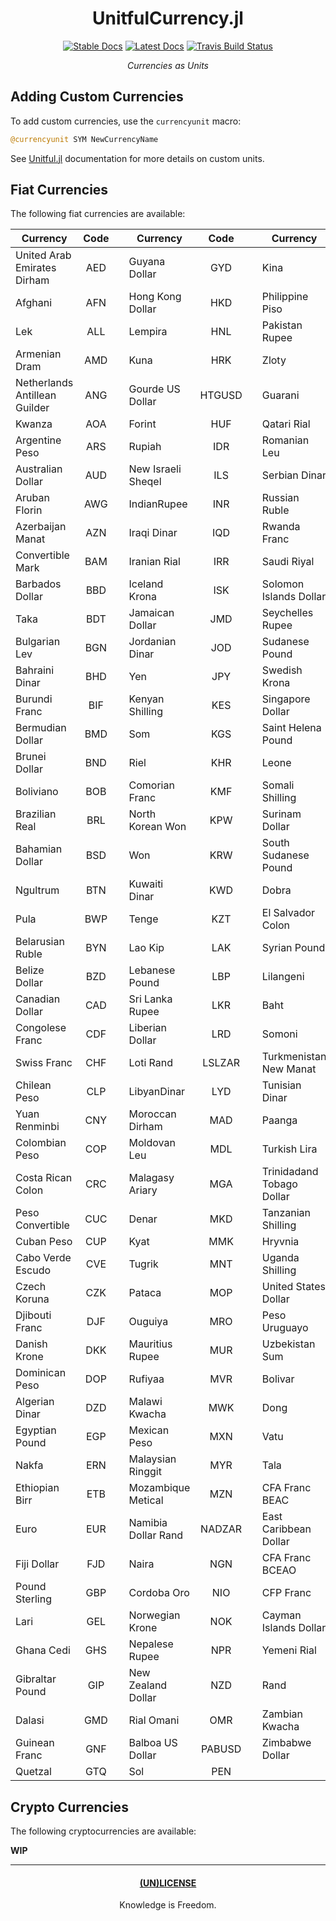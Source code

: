 <div align="center">

# UnitfulCurrency.jl

[![Stable Docs](https://img.shields.io/badge/docs-stable-blue.svg)](https://bhgomes.github.io/UnitfulCurrency.jl/stable)
[![Latest Docs](https://img.shields.io/badge/docs-latest-blue.svg)](https://bhgomes.github.io/UnitfulCurrency.jl/latest)
[![Travis Build Status](https://travis-ci.com/bhgomes/UnitfulCurrency.jl.svg?branch=master)](https://travis-ci.com/bhgomes/UnitfulCurrency.jl)

_Currencies as Units_

</div>

## Adding Custom Currencies

To add custom currencies, use the `currencyunit` macro:

```julia
@currencyunit SYM NewCurrencyName
```

See [Unitful.jl](https://github.com/PainterQubits/Unitful.jl) documentation for more details on custom units.

## Fiat Currencies

The following fiat currencies are available:

| Currency | Code |   | Currency | Code |   | Currency | Code |
|----------|:----:|:-:|----------|:----:|:-:|----------|:----:|
| United Arab Emirates Dirham | AED || Guyana Dollar | GYD || Kina | PGK |
| Afghani | AFN || Hong Kong Dollar | HKD || Philippine Piso | PHP |
| Lek | ALL || Lempira | HNL || Pakistan Rupee | PKR |
| Armenian Dram | AMD || Kuna | HRK || Zloty | PLN |
| Netherlands Antillean Guilder | ANG || Gourde US Dollar | HTGUSD || Guarani | PYG |
| Kwanza | AOA || Forint | HUF || Qatari Rial | QAR |
| Argentine Peso | ARS || Rupiah | IDR || Romanian Leu | RON |
| Australian Dollar | AUD || New Israeli Sheqel | ILS || Serbian Dinar | RSD |
| Aruban Florin | AWG || IndianRupee | INR || Russian Ruble | RUB |
| Azerbaijan Manat | AZN || Iraqi Dinar | IQD || Rwanda Franc | RWF |
| Convertible Mark | BAM || Iranian Rial | IRR || Saudi Riyal | SAR |
| Barbados Dollar | BBD || Iceland Krona | ISK || Solomon Islands Dollar | SBD |
| Taka | BDT || Jamaican Dollar | JMD || Seychelles Rupee | SCR |
| Bulgarian Lev | BGN || Jordanian Dinar | JOD || Sudanese Pound | SDG |
| Bahraini Dinar | BHD || Yen | JPY || Swedish Krona | SEK |
| Burundi Franc | BIF || Kenyan Shilling | KES || Singapore Dollar | SGD |
| Bermudian Dollar | BMD || Som | KGS || Saint Helena Pound | SHP |
| Brunei Dollar | BND || Riel | KHR || Leone | SLL |
| Boliviano | BOB || Comorian Franc | KMF || Somali Shilling | SOS |
| Brazilian Real | BRL || North Korean Won | KPW || Surinam Dollar | SRD |
| Bahamian Dollar | BSD || Won | KRW || South Sudanese Pound | SSP |
| Ngultrum | BTN || Kuwaiti Dinar | KWD || Dobra | STD |
| Pula | BWP || Tenge | KZT || El Salvador Colon | SVC |
| Belarusian Ruble | BYN || Lao Kip | LAK || Syrian Pound | SYP |
| Belize Dollar | BZD || Lebanese Pound | LBP || Lilangeni | SZL |
| Canadian Dollar | CAD || Sri Lanka Rupee | LKR || Baht | THB |
| Congolese Franc | CDF || Liberian Dollar | LRD || Somoni | TJS |
| Swiss Franc | CHF || Loti Rand | LSLZAR || Turkmenistan New Manat | TMT |
| Chilean Peso | CLP || LibyanDinar | LYD || Tunisian Dinar | TND |
| Yuan Renminbi | CNY || Moroccan Dirham | MAD || Paanga | TOP |
| Colombian Peso | COP || Moldovan Leu | MDL || Turkish Lira | TRY |
| Costa Rican Colon | CRC || Malagasy Ariary | MGA || Trinidadand Tobago Dollar | TTD |
| Peso Convertible | CUC || Denar | MKD || Tanzanian Shilling | TZS |
| Cuban Peso | CUP || Kyat | MMK || Hryvnia | UAH |
| Cabo Verde Escudo | CVE || Tugrik | MNT || Uganda Shilling | UGX |
| Czech Koruna | CZK || Pataca | MOP || United States Dollar | USD |
| Djibouti Franc | DJF || Ouguiya | MRO || Peso Uruguayo | UYU |
| Danish Krone | DKK || Mauritius Rupee | MUR || Uzbekistan Sum | UZS |
| Dominican Peso | DOP || Rufiyaa | MVR || Bolivar | VEF |
| Algerian Dinar | DZD || Malawi Kwacha | MWK || Dong | VND |
| Egyptian Pound | EGP || Mexican Peso | MXN || Vatu | VUV |
| Nakfa | ERN || Malaysian Ringgit | MYR || Tala | WST |
| Ethiopian Birr | ETB || Mozambique Metical | MZN || CFA Franc BEAC | XAF |
| Euro | EUR || Namibia Dollar Rand | NADZAR || East Caribbean Dollar | XCD |
| Fiji Dollar | FJD || Naira | NGN || CFA Franc BCEAO | XOF |
| Pound Sterling | GBP || Cordoba Oro | NIO || CFP Franc | XPF |
| Lari | GEL || Norwegian Krone | NOK || Cayman Islands Dollar | XYD |
| Ghana Cedi | GHS || Nepalese Rupee | NPR || Yemeni Rial | YER |
| Gibraltar Pound | GIP || New Zealand Dollar | NZD || Rand | ZAR |
| Dalasi | GMD || Rial Omani | OMR || Zambian Kwacha | ZMW |
| Guinean Franc | GNF || Balboa US Dollar | PABUSD || Zimbabwe Dollar | ZWL |
| Quetzal | GTQ || Sol | PEN ||  |  |

## Crypto Currencies

The following cryptocurrencies are available:

**WIP**

---
<div align="center">

#### [(UN)LICENSE](UNLICENSE)
Knowledge is Freedom.
</div>
